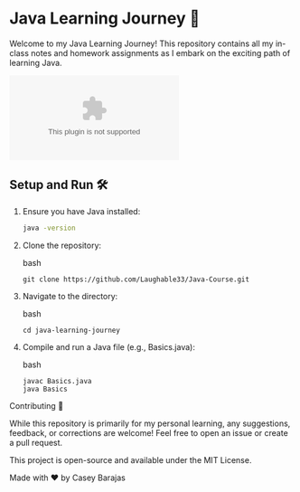 # Java Learning Journey 🚀

Welcome to my Java Learning Journey! This repository contains all my in-class notes and homework assignments as I embark on the exciting path of learning Java.

![Java Logo](https://logo.clearbit.com/oracle.com) 

## Setup and Run 🛠️

1. Ensure you have Java installed:
   ```bash
   java -version

2. Clone the repository:

     bash

       git clone https://github.com/Laughable33/Java-Course.git

3. Navigate to the directory:

     bash

       cd java-learning-journey

4. Compile and run a Java file (e.g., Basics.java):

     bash

       javac Basics.java
       java Basics

Contributing 🤝

While this repository is primarily for my personal learning, any suggestions, feedback, or corrections are welcome! Feel free to open an issue or create a pull request.

This project is open-source and available under the MIT License.

Made with ❤️ by Casey Barajas

